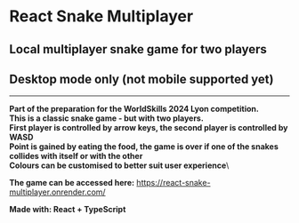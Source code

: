# React Snake Multiplayer
## Local multiplayer snake game for two players
## Desktop mode only (not mobile supported yet)
---
**Part of the preparation for the WorldSkills 2024 Lyon competition.**\
**This is a classic snake game - but with two players.**\
**First player is controlled by arrow keys, the second player is controlled by WASD**\
**Point is gained by eating the food, the game is over if one of the snakes collides with itself or with the other**\
**Colours can be customised to better suit user experience**\

**The game can be accessed here:** https://react-snake-multiplayer.onrender.com/

**Made with: React + TypeScript**


